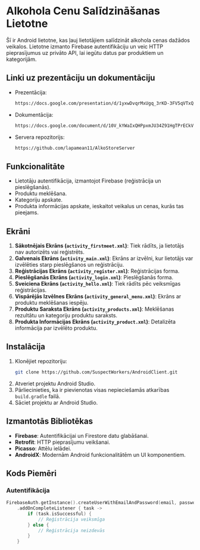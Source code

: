# Alkohola Cenu Salīdzināšanas Lietotne

Šī ir Android lietotne, kas ļauj lietotājiem salīdzināt alkohola cenas dažādos veikalos. Lietotne izmanto Firebase autentifikāciju un veic HTTP pieprasījumus uz privāto API, lai iegūtu datus par produktiem un kategorijām.

## Linki uz prezentāciju un dokumentāciju

- Prezentācija:
    ```bash
    https://docs.google.com/presentation/d/1yxwDvqrMxUgq_3rKD-3FV5qVTxQFH-_aK4gh0Gmn5Do/edit#slide=id.g2e277a1b907_0_87
    ```
- Dokumentācija:
    ```bash
    https://docs.google.com/document/d/10V_kYWaIxQHPpxmJU34Z91HgTPrECkVcSpdCxE8Dyjw/edit#heading=h.wt7stc4qlmjv
    ```
- Servera repozitorijs:
    ```bash
    https://github.com/lapamean11/AlkoStoreServer
    ```

## Funkcionalitāte

- Lietotāju autentifikācija, izmantojot Firebase (reģistrācija un pieslēgšanās).
- Produktu meklēšana.
- Kategoriju apskate.
- Produkta informācijas apskate, ieskaitot veikalus un cenas, kurās tas pieejams.

## Ekrāni

1. **Sākotnējais Ekrāns (`activity_firstmeet.xml`)**: Tiek rādīts, ja lietotājs nav autorizēts vai reģistrēts.
2. **Galvenais Ekrāns (`activity_main.xml`)**: Ekrāns ar izvēlni, kur lietotājs var izvēlēties starp pieslēgšanos un reģistrāciju.
3. **Reģistrācijas Ekrāns (`activity_register.xml`)**: Reģistrācijas forma.
4. **Pieslēgšanās Ekrāns (`activity_login.xml`)**: Pieslēgšanās forma.
5. **Sveiciena Ekrāns (`activity_hello.xml`)**: Tiek rādīts pēc veiksmīgas reģistrācijas.
6. **Vispārējās Izvēlnes Ekrāns (`activity_general_menu.xml`)**: Ekrāns ar produktu meklēšanas iespēju.
7. **Produktu Saraksta Ekrāns (`activity_products.xml`)**: Meklēšanas rezultātu un kategoriju produktu saraksts.
8. **Produkta Informācijas Ekrāns (`activity_product.xml`)**: Detalizēta informācija par izvēlēto produktu.

## Instalācija

1. Klonējiet repozitoriju:
    ```bash
    git clone https://github.com/SuspectWorkers/AndroidClient.git
    ```
2. Atveriet projektu Android Studio.
3. Pārliecinieties, ka ir pievienotas visas nepieciešamās atkarības `build.gradle` failā.
4. Sāciet projektu ar Android Studio.

## Izmantotās Bibliotēkas

- **Firebase**: Autentifikācijai un Firestore datu glabāšanai.
- **Retrofit**: HTTP pieprasījumu veikšanai.
- **Picasso**: Attēlu ielādei.
- **AndroidX**: Modernām Android funkcionalitātēm un UI komponentiem.

## Kods Piemēri

### Autentifikācija

```kotlin
FirebaseAuth.getInstance().createUserWithEmailAndPassword(email, password)
    .addOnCompleteListener { task ->
        if (task.isSuccessful) {
            // Reģistrācija veiksmīga
        } else {
            // Reģistrācija neizdevās
        }
    }
